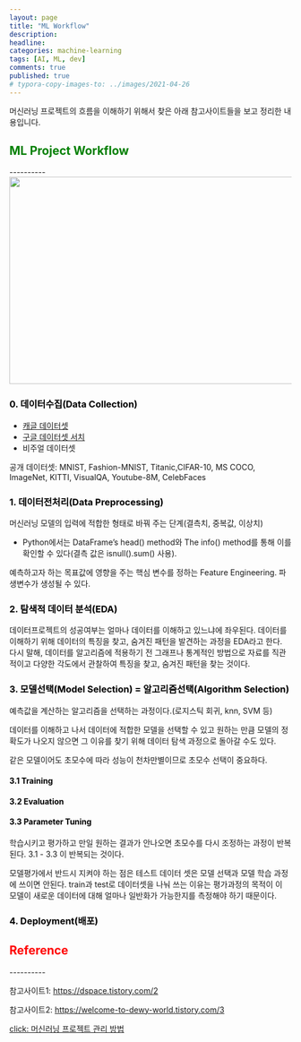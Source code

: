 ```yaml
---
layout: page
title: "ML Workflow"
description:
headline:
categories: machine-learning
tags: [AI, ML, dev]
comments: true
published: true
# typora-copy-images-to: ../images/2021-04-26 
---
```


머신러닝 프로젝트의 흐름을 이해하기 위해서 찾은 아래 참고사이트들을 보고 정리한 내용입니다.<br>
<dfn info="You can add extra information"></dfn>

<h2><span style="color:green"> 
ML Project Workflow </span></h2>
----------

  <img src="/assets/img/image/pro2.jpg"  width="700" height="370">

<h3><span style="color:black"> 
0. 데이터수집(Data Collection) </span></h3>

   - [캐글 데이터셋](https://www.kaggle.com/datasets)
   - [구글 데이터셋 서치](https://toolbox.google.com/datasetsearch)
   - 비주얼 데이터셋

공개 데이터셋:  MNIST, Fashion-MNIST, Titanic,CIFAR-10, MS COCO, ImageNet, KITTI, VisualQA, Youtube-8M, CelebFaces

<h3><span style="color:black"> 
1. 데이터전처리(Data Preprocessing) </span></h3>

머신러닝 모델의 입력에 적합한 형태로 바꿔 주는 단계(결측치, 중복값, 이상치)
- Python에서는 DataFrame’s head() method와 The info() method를 통해 이를 확인할 수 있다(결측 값은 isnull().sum() 사용).

예측하고자 하는 목표값에 영향을 주는 핵심 변수를 정하는 Feature Engineering. 파생변수가 생성될 수 있다.

<h3><span style="color:black"> 
2. 탐색적 데이터 분석(EDA) </span></h3>

데이터프로젝트의 성공여부는 얼마나 데이터를 이해하고 있느냐에 좌우된다. 데이터를 이해하기 위해 데이터의 특징을 찾고, 숨겨진 패턴을 발견하는 과정을 EDA라고 한다. 다시 말해, 데이터를 알고리즘에 적용하기 전 그래프나 통계적인 방법으로 자료를 직관적이고 다양한 각도에서 관찰하여 특징을 찾고, 숨겨진 패턴을 찾는 것이다.

<h3><span style="color:black"> 
3. 모델선택(Model Selection) = 알고리즘선택(Algorithm Selection) </span></h3>

예측값을 계산하는 알고리즘을 선택하는 과정이다.(로지스틱 회귀, knn, SVM 등)

데이터를 이해하고 나서 데이터에 적합한 모델을 선택할 수 있고 원하는 만큼 모델의 정확도가 나오지 않으면 그 이유를 찾기 위해 데이터 탐색 과정으로 돌아갈 수도 있다.

같은 모델이어도 초모수에 따라 성능이 천차만별이므로 초모수 선택이 중요하다. 

<h4><span style="color:black"> 
3.1 Training</span></h4>

<!--
[![datasplit](/assets/img/image/pro4.jpg)](https://wikidocs.net/31947)
-->

<h4><span style="color:black"> 
3.2 Evaluation</span></h4>
<h4><span style="color:black"> 
3.3 Parameter Tuning</span></h4>

학습시키고 평가하고 만일 원하는 결과가 안나오면 초모수를 다시 조정하는 과정이 반복된다. 3.1 - 3.3 이 반복되는 것이다.

모델평가에서 반드시 지켜야 하는 점은 테스트 데이터 셋은 모델 선택과 모델 학습 과정에 쓰이면 안된다. train과 test로 데이터셋을 나눠 쓰는 이유는 평가과정의 목적이 이 모델이 새로운 데이터에 대해 얼마나 일반화가 가능한지를 측정해야 하기 때문이다. 

<h3><span style="color:black"> 
4. Deployment(배포) </span></h3>


<h2><span style="color:red"> 
Reference </span></h2>
----------

참고사이트1: https://dspace.tistory.com/2

참고사이트2: https://welcome-to-dewy-world.tistory.com/3

[click: 머신러닝 프로젝트 관리 방법](/posts/ml2)